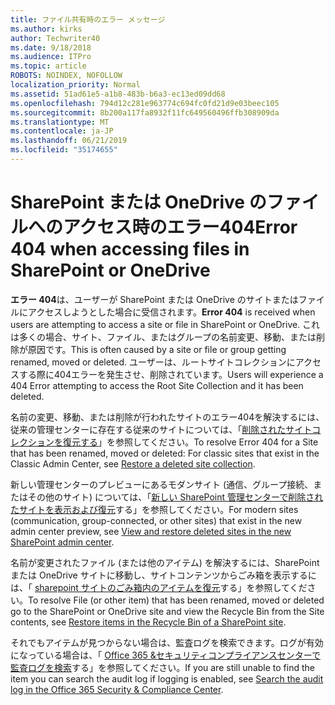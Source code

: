 ```yaml
---
title: ファイル共有時のエラー メッセージ
ms.author: kirks
author: Techwriter40
ms.date: 9/18/2018
ms.audience: ITPro
ms.topic: article
ROBOTS: NOINDEX, NOFOLLOW
localization_priority: Normal
ms.assetid: 51ad61e5-a1b8-483b-b6a3-ec13ed09dd68
ms.openlocfilehash: 794d12c281e963774c694fc0fd21d9e03beec105
ms.sourcegitcommit: 8b200a117fa8932f11fc649560496ffb308909da
ms.translationtype: MT
ms.contentlocale: ja-JP
ms.lasthandoff: 06/21/2019
ms.locfileid: "35174655"
---
```

# <a name="error-404-when-accessing-files-in-sharepoint-or-onedrive"></a><span data-ttu-id="34c0d-102">SharePoint または OneDrive のファイルへのアクセス時のエラー404</span><span class="sxs-lookup"><span data-stu-id="34c0d-102">Error 404 when accessing files in SharePoint or OneDrive</span></span>

<span data-ttu-id="34c0d-103">**エラー 404**は、ユーザーが SharePoint または OneDrive のサイトまたはファイルにアクセスしようとした場合に受信されます。</span><span class="sxs-lookup"><span data-stu-id="34c0d-103">**Error 404** is received when users are attempting to access a site or file in SharePoint or OneDrive.</span></span> <span data-ttu-id="34c0d-104">これは多くの場合、サイト、ファイル、またはグループの名前変更、移動、または削除が原因です。</span><span class="sxs-lookup"><span data-stu-id="34c0d-104">This is often caused by a site or file or group getting renamed, moved or deleted.</span></span>
<span data-ttu-id="34c0d-105">ユーザーは、ルートサイトコレクションにアクセスする際に404エラーを発生させ、削除されています。</span><span class="sxs-lookup"><span data-stu-id="34c0d-105">Users will experience a 404 Error attempting to access the Root Site Collection and it has been deleted.</span></span>

<span data-ttu-id="34c0d-106">名前の変更、移動、または削除が行われたサイトのエラー404を解決するには、従来の管理センターに存在する従来のサイトについては、「[削除されたサイトコレクションを復元する](https://docs.microsoft.com/sharepoint/restore-deleted-site-collection)」を参照してください。</span><span class="sxs-lookup"><span data-stu-id="34c0d-106">To resolve Error 404 for a Site that has been renamed, moved or deleted: For classic sites that exist in the Classic Admin Center, see [Restore a deleted site collection](https://docs.microsoft.com/sharepoint/restore-deleted-site-collection).</span></span>

<span data-ttu-id="34c0d-107">新しい管理センターのプレビューにあるモダンサイト (通信、グループ接続、またはその他のサイト) については、「[新しい SharePoint 管理センターで削除されたサイトを表示および復元](https://docs.microsoft.com/sharepoint/view-and-restore-deleted-sites-in-new-admin-center)する」を参照してください。</span><span class="sxs-lookup"><span data-stu-id="34c0d-107">For modern sites (communication, group-connected, or other sites) that exist in the new admin center preview, see [View and restore deleted sites in the new SharePoint admin center](https://docs.microsoft.com/sharepoint/view-and-restore-deleted-sites-in-new-admin-center).</span></span>

<span data-ttu-id="34c0d-108">名前が変更されたファイル (または他のアイテム) を解決するには、SharePoint または OneDrive サイトに移動し、サイトコンテンツからごみ箱を表示するには、「 [sharepoint サイトのごみ箱内のアイテムを復元](https://support.office.com/article/Restore-items-in-the-Recycle-Bin-of-a-SharePoint-site-6df466b6-55f2-4898-8d6e-c0dff851a0be)する」を参照してください。</span><span class="sxs-lookup"><span data-stu-id="34c0d-108">To resolve File (or other item) that has been renamed, moved or deleted go to the SharePoint or OneDrive site and view the Recycle Bin from the Site contents, see [Restore items in the Recycle Bin of a SharePoint site](https://support.office.com/article/Restore-items-in-the-Recycle-Bin-of-a-SharePoint-site-6df466b6-55f2-4898-8d6e-c0dff851a0be).</span></span>

 <span data-ttu-id="34c0d-109">それでもアイテムが見つからない場合は、監査ログを検索できます。ログが有効になっている場合は、「 [Office 365 &amp;セキュリティコンプライアンスセンターで監査ログを検索](https://support.office.com/client/search-the-audit-log-in-the-office-365-security-compliance-center-0d4d0f35-390b-4518-800e-0c7ec95e946c)する」を参照してください。</span><span class="sxs-lookup"><span data-stu-id="34c0d-109">If you are still unable to find the item you can search the audit log if logging is enabled, see  [Search the audit log in the Office 365 Security &amp; Compliance Center](https://support.office.com/client/search-the-audit-log-in-the-office-365-security-compliance-center-0d4d0f35-390b-4518-800e-0c7ec95e946c).</span></span>


    

